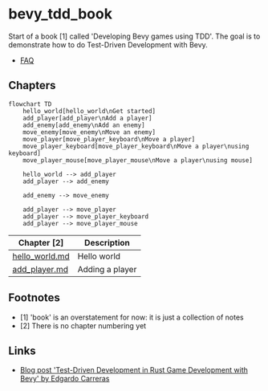 # bevy_tdd_book

Start of a book [1] called 'Developing Bevy games using TDD'.
The goal is to demonstrate how to do Test-Driven Development with Bevy.

* [FAQ](faq.md)

## Chapters

```mermaid
flowchart TD
    hello_world[hello_world\nGet started]
    add_player[add_player\nAdd a player]
    add_enemy[add_enemy\nAdd an enemy]
    move_enemy[move_enemy\nMove an enemy]
    move_player[move_player_keyboard\nMove a player]
    move_player_keyboard[move_player_keyboard\nMove a player\nusing keyboard]
    move_player_mouse[move_player_mouse\nMove a player\nusing mouse]

    hello_world --> add_player
    add_player --> add_enemy

    add_enemy --> move_enemy

    add_player --> move_player
    add_player --> move_player_keyboard
    add_player --> move_player_mouse
```

Chapter [2]                     |Description
--------------------------------|-----------
[hello_world.md](hello_world.md)|Hello world
[add_player.md](add_player.md)  |Adding a player

## Footnotes

 * [1] 'book' is an overstatement for now: it is just a collection of notes
 * [2] There is no chapter numbering yet
   
## Links

 * [Blog post 'Test-Driven Development in Rust Game Development with Bevy' by Edgardo Carreras](https://edgardocarreras.com/blog/tdd-in-rust-game-engine-bevy/)
